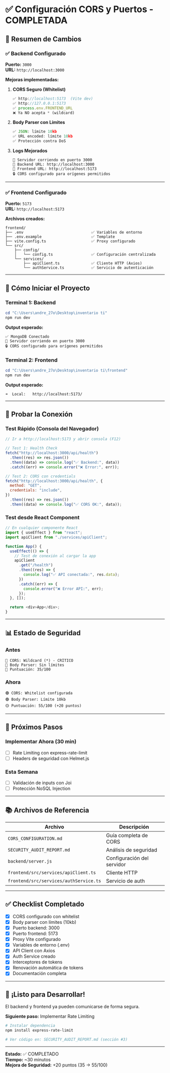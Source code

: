 # ✅ Configuración CORS y Puertos - COMPLETADA

## 🎉 Resumen de Cambios

### ✅ Backend Configurado

**Puerto:** `3000`  
**URL:** `http://localhost:3000`

**Mejoras implementadas:**

1. **CORS Seguro (Whitelist)**

   ```javascript
   ✅ http://localhost:5173  (Vite dev)
   ✅ http://127.0.0.1:5173
   ✅ process.env.FRONTEND_URL
   ❌ Ya NO acepta * (wildcard)
   ```

2. **Body Parser con Límites**

   ```javascript
   ✅ JSON: límite 10kb
   ✅ URL encoded: límite 10kb
   ✅ Protección contra DoS
   ```

3. **Logs Mejorados**
   ```
   🚀 Servidor corriendo en puerto 3000
   📍 Backend URL: http://localhost:3000
   📍 Frontend URL: http://localhost:5173
   🔒 CORS configurado para orígenes permitidos
   ```

---

### ✅ Frontend Configurado

**Puerto:** `5173`  
**URL:** `http://localhost:5173`

**Archivos creados:**

```
frontend/
├── .env                              ✅ Variables de entorno
├── .env.example                      ✅ Template
├── vite.config.ts                    ✅ Proxy configurado
└── src/
    ├── config/
    │   └── config.ts                 ✅ Configuración centralizada
    └── services/
        ├── apiClient.ts              ✅ Cliente HTTP (Axios)
        └── authService.ts            ✅ Servicio de autenticación
```

---

## 🚀 Cómo Iniciar el Proyecto

### Terminal 1: Backend

```powershell
cd "C:\Users\andre_27o\Desktop\inventario ti"
npm run dev
```

**Output esperado:**

```
✅ MongoDB Conectado
🚀 Servidor corriendo en puerto 3000
🔒 CORS configurado para orígenes permitidos
```

### Terminal 2: Frontend

```powershell
cd "C:\Users\andre_27o\Desktop\inventario ti\frontend"
npm run dev
```

**Output esperado:**

```
➜  Local:   http://localhost:5173/
```

---

## 🧪 Probar la Conexión

### Test Rápido (Consola del Navegador)

```javascript
// Ir a http://localhost:5173 y abrir consola (F12)

// Test 1: Health Check
fetch("http://localhost:3000/api/health")
  .then((res) => res.json())
  .then((data) => console.log("✅ Backend:", data))
  .catch((err) => console.error("❌ Error:", err));

// Test 2: CORS con credentials
fetch("http://localhost:3000/api/health", {
  method: "GET",
  credentials: "include",
})
  .then((res) => res.json())
  .then((data) => console.log("✅ CORS OK:", data));
```

### Test desde React Component

```typescript
// En cualquier componente React
import { useEffect } from "react";
import apiClient from "./services/apiClient";

function App() {
  useEffect(() => {
    // Test de conexión al cargar la app
    apiClient
      .get("/health")
      .then((res) => {
        console.log("✅ API conectada:", res.data);
      })
      .catch((err) => {
        console.error("❌ Error API:", err);
      });
  }, []);

  return <div>App</div>;
}
```

---

## 📊 Estado de Seguridad

### Antes

```
🔴 CORS: Wildcard (*) - CRÍTICO
🔴 Body Parser: Sin límites
🔴 Puntuación: 35/100
```

### Ahora

```
🟢 CORS: Whitelist configurada
🟢 Body Parser: Límite 10kb
🟡 Puntuación: 55/100 (+20 puntos)
```

---

## 🎯 Próximos Pasos

### Implementar Ahora (30 min)

- [ ] Rate Limiting con express-rate-limit
- [ ] Headers de seguridad con Helmet.js

### Esta Semana

- [ ] Validación de inputs con Joi
- [ ] Protección NoSQL Injection

---

## 📚 Archivos de Referencia

| Archivo                                | Descripción                |
| -------------------------------------- | -------------------------- |
| `CORS_CONFIGURATION.md`                | Guía completa de CORS      |
| `SECURITY_AUDIT_REPORT.md`             | Análisis de seguridad      |
| `backend/server.js`                    | Configuración del servidor |
| `frontend/src/services/apiClient.ts`   | Cliente HTTP               |
| `frontend/src/services/authService.ts` | Servicio de auth           |

---

## ✅ Checklist Completado

- [x] CORS configurado con whitelist
- [x] Body parser con límites (10kb)
- [x] Puerto backend: 3000
- [x] Puerto frontend: 5173
- [x] Proxy Vite configurado
- [x] Variables de entorno (.env)
- [x] API Client con Axios
- [x] Auth Service creado
- [x] Interceptores de tokens
- [x] Renovación automática de tokens
- [x] Documentación completa

---

## 🎉 ¡Listo para Desarrollar!

El backend y frontend ya pueden comunicarse de forma segura.

**Siguiente paso:** Implementar Rate Limiting

```bash
# Instalar dependencia
npm install express-rate-limit

# Ver código en: SECURITY_AUDIT_REPORT.md (sección #3)
```

---

**Estado:** ✅ COMPLETADO  
**Tiempo:** ~30 minutos  
**Mejora de Seguridad:** +20 puntos (35 → 55/100)
